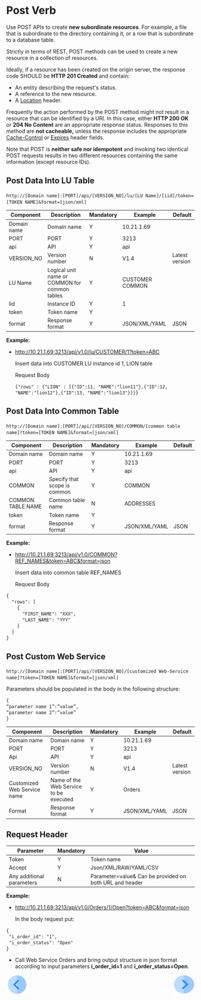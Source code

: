 # Post Verb

Use POST APIs to create **new subordinate resources**. For example, a file that is subordinate to the directory containing it, or a row  that is subordinate to a database table. 

Strictly in terms of REST, POST methods can be used to create a new resource in a collection of resources.

Ideally, if a resource has been created on the origin server, the response code SHOULD be **HTTP 201 Created** and contain:
- An entity describing the request's status.
- A reference to the new resource.
- A [Location](https://en.wikipedia.org/wiki/HTTP_location) header.

Frequently the action performed by the POST method might not result in a resource that can be identified by a URI. In this case, either **HTTP 200 OK** or **204 No Content** are an appropriate response status. Responses to this method are **not cacheable,** unless the response includes the appropriate [Cache-Control](https://en.wikipedia.org/wiki/Web_cache#Cache_control) or [Expires](https://www.w3.org/Protocols/rfc2616/rfc2616-sec14.html) header fields.

Note that POST is **neither safe nor idempotent** and invoking two identical POST requests results in two different resources containing the same information (except resource IDs).

## Post Data Into LU Table

`http://[Domain name]:[PORT]/api/[VERSION_NO]/lu/[LU Name]/[iid]/token=[TOKEN NAME]&format=[json/xml]`

| Component   | Description                                    | Mandatory | Example          | Default        |
| ----------- | ---------------------------------------------- | --------- | ---------------- | -------------- |
| Domain name | Domain name                                    | Y         | 10.21.1.69       |                |
| PORT        | PORT                                           | Y         | 3213             |                |
| api         | API                                            | Y         | api              |                |
| VERSION_NO  | Version number                                 | N         | V1.4             | Latest version |
| LU Name     | Logical unit name or COMMON for common  tables | Y         | CUSTOMER  COMMON |                |
| Iid         | Instance ID                                    | Y         | 1                |                |
| token       | Token name                                     | Y         |                  |                |
| format      | Response format                                | Y         | JSON/XML/YAML    | JSON           |

 **Example:**

- http://10.21.1.69:3213/api/v1.0/lu/CUSTOMER/1?token=ABC

  Insert data into CUSTOMER LU instance id 1, LION table

  Request Body

  ```                     
  {"rows" : {"LION" : [{"ID":11, "NAME":"lion11"},{"ID":12, "NAME":"lion12"},{"ID":13, "NAME":"lion13"}]}}
  ```


##  Post Data Into Common Table

`http://[Domain name]:[PORT]/api/[VERSION_NO]/COMMON/[common table name]?token=[TOKEN NAME]&format=[json/xml]`

| **Component**     | **Description**              | **Mandatory** | **Example**   | **Default** |
| ----------------- | ---------------------------- | ------------- | ------------- | ----------- |
| Domain name       | Domain name                  | Y             | 10.21.1.69    |             |
| PORT              | PORT                         | Y             | 3213          |             |
| api               | API                          | Y             | api           |             |
| COMMON            | Specify that scope is common | Y             | COMMON        |             |
| COMMON TABLE NAME | Common table name            | N             | ADDRESSES     |             |
| token             | Token name                   | Y             |               |             |
| format            | Response format              | Y             | JSON/XML/YAML | JSON        |

**Example:**

- http://10.21.1.69:3213/api/v1.0/COMMON?REF_NAMES&token=ABC&format=json

  Insert data into common table REF_NAMES

  Request Body
```
{
  "rows": [
    {
      "FIRST_NAME": "XXX",
      "LAST_NAME": "YYY"
    }
  ]
}
```
##  Post Custom Web Service 

`http://[Domain name]:[PORT]/api/[VERSION_NO]/[customized Web-Service name]?token=[TOKEN NAME]&format=[json/xml]`

Parameters should be populated in the body in the following structure:

```
{
“parameter name 1”:”value”,
“parameter name 2”:”value”
}
```
| **Component**               | **Description**                        | **Mandatory** | **Example**   | **Default**    |
| --------------------------- | -------------------------------------- | ------------- | ------------- | -------------- |
| Domain name                 | Domain name                            | Y             | 10.21.1.69    |                |
| PORT                        | PORT                                   | Y             | 3213          |                |
| Api                         | API                                    | Y             | api           |                |
| VERSION_NO                  | Version number                         | N             | V1.4          | Latest version |
| Customized Web Service name | Name of the Web Service to be executed | Y             | Orders        |                |
| Format                      | Response format                        | Y             | JSON/XML/YAML | JSON           |

##  Request Header

| **Parameter**              | **Mandatory** | **Value**                                                    |
| -------------------------- | ------------- | ------------------------------------------------------------ |
| Token                      | Y             | Token name                                                   |
| Accept                     | Y             | Json/XML/RAW/YAML/CSV                                        |
| Any additional  parameters | N             | Parameter=value&     Can be provided on both  URL and header |

**Example:**

- http://10.21.1.69:3213/api/v1.0/Orders/1/Open?token=ABC&format=json

  In the body request put:
```
{
 "i_order_id": "1",
 "i_order_status": "Open"
}
```
- Call Web Service Orders and bring output structure in json format according to input parameters **i_order_id=1** and **i_order_status=Open**.


[![Previous](/articles/images/Previous.png)](/articles/15_web_services/12_Supported_Verbs_Get.md)[<img align="right" width="60" height="54" src="/articles/images/Next.png">](/articles/15_web_services/14_Supported_Verbs_Put.md)


